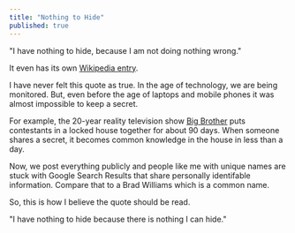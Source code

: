 ```yaml
---
title: "Nothing to Hide"
published: true
---
```


"I have nothing to hide, because I am not doing nothing wrong."

It even has its own [Wikipedia entry](https://en.wikipedia.org/wiki/Nothing_to_hide_argument).

I have never felt this quote as true. In the age of technology, we are being monitored. But, even before the age of laptops and mobile phones it was almost impossible to keep a secret.

For example, the 20-year reality television show [Big Brother](https://csb.com/bigbrother) puts contestants in a locked house together for about 90 days. When someone shares a secret, it becomes common knowledge in the house in less than a day.

Now, we post everything publicly and people like me with unique names are stuck with Google Search Results that share personally identifable information. Compare that to a Brad Williams which is a common name.

So, this is how I believe the quote should be read.

"I have nothing to hide because there is nothing I can hide."

